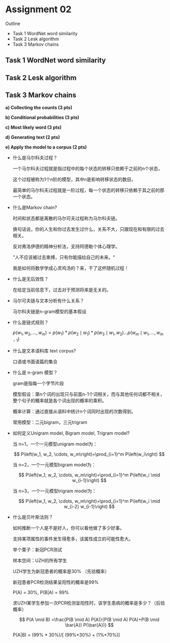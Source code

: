 # Assignment 02

Outline

* Task 1 WordNet word similarity
* Task 2 Lesk algorithm
* Task 3 Markov chains

## Task 1 WordNet word similarity

## Task 2 Lesk algorithm

## Task 3 Markov chains

__a) Collecting the counts (3 pts)__

__b) Conditional probabilities (3 pts)__

__c) Most likely word (3 pts)__

__d) Generating text (2 pts)__

__e) Apply the model to a corpus (2 pts)__

* 什么是马尔科夫过程？

  一个马尔科夫过程就是指过程中的每个状态的转移只依赖于之前的n个状态，
  
  这个过程被称为1个n阶的模型，其中n是影响转移状态的数目。
  
  最简单的马尔科夫过程就是一阶过程，每一个状态的转移只依赖于其之前的那一个状态。

* 什么是Markov chain?

  时间和状态都是离散的马尔可夫过程称为马尔科夫链。

  换句话说，你的人生和你过去发生过什么，关系不大，只跟现在和有限的过去相关。
  
  反对弗洛伊德的精神分析法，支持阿德勒个体心理学。
  
  ”人不应该被过去束缚，只有你能描绘自己的未来。“
  
  我是如何将数学学成心灵鸡汤的？来，干了这杯随机过程！

* 什么是无后效性？

  在给定当前信息下，过去对于预测将来是无关的。
  
* 马尔可夫链与文本分析有什么关系？

  马尔科夫链是n-gram模型的基本假设
  
* 什么是链式规则？

  $p\left(w_1, w_2, \ldots, w_m\right)=p\left(w_1\right) * p\left(w_2 \mid w_1\right) * p\left(w_3 \mid w_1, w_2\right) \ldots p\left(w_m \mid w_1, \ldots, w_{m-1}\right)$
  
* 什么是文本语料库 text corpus?
  
  口语或书面语篇的集合
  
* 什么是 n-gram 模型？

  gram是指每一个字节片段
  
  模型假设：第n个词的出现只与前面n-1个词相关，而与其他任何词都不相关，整个句子的概率就是各个词出现的概率的乘积。
  
  概率计算：通过直接从语料中统计n个词同时出现的次数得到。
  
  常用模型：二元bigram，三元trigram
  
* 如何定义Unigram model, Bigram model, Trigram model?

  当 n=1，一个一元模型unigram model为：
  
  $$
  P\left(w_1, w_2, \cdots, w_m\right)=\prod_{i=1}^m P\left(w_i\right)
  $$
  
  当 n=2，一个一元模型bigram model为：
  
  $$
  P\left(w_1, w_2, \cdots, w_m\right)=\prod_{i=1}^m P\left(w_i \mid w_{i-1}\right)
  $$
  
  当 n=3，一个一元模型trigram model为：
  
  $$
  P\left(w_1, w_2, \cdots, w_m\right)=\prod_{i=1}^m P\left(w_i \mid w_{i-2} w_{i-1}\right)
  $$

* 什么是贝叶斯法则？

  如何推断一个人是不是好人，你可以看他做了多少好事。
  
  支持某项属性的事件发生得愈多，该属性成立的可能性愈大。
  
  举个栗子：新冠PCR测试
  
  样本空间：UZH的所有学生
  
  UZH学生为新冠患者的概率是30% （先验概率）
  
  新冠患者PCR检测结果呈阳性的概率是99%
  
  P(A) = 30%, P(B|A) = 99%
  
  求UZH某学生参加一次PCR检测呈阳性时，该学生患病的概率是多少？（后验概率）
  
  $$
  P(A \mid B)
  =\frac{P(B \mid A) P(A)}{P(B \mid A) P(A)+P(B \mid \bar{A}) P(\bar{A})}
  $$
  
  P(A|B) = (99% * 30%)/[ (99%*30%) + (1%*70%)]
  
  
  
  
  

  

  

  

